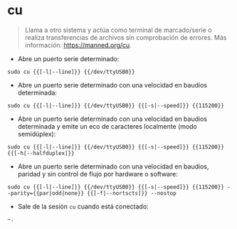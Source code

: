 # cu

> Llama a otro sistema y actúa como terminal de marcado/serie o realiza transferencias de archivos sin comprobación de errores.
> Más información: <https://manned.org/cu>.

- Abre un puerto serie determinado:

`sudo cu {{[-l|--line]}} {{/dev/ttyUSB0}}`

- Abre un puerto serie determinado con una velocidad en baudios determinada:

`sudo cu {{[-l|--line]}} {{/dev/ttyUSB0}} {{[-s|--speed]}} {{115200}}`

- Abre un puerto serie determinado con una velocidad en baudios determinada y emite un eco de caracteres localmente (modo semidúplex):

`sudo cu {{[-l|--line]}} {{/dev/ttyUSB0}} {{[-s|--speed]}} {{115200}} {{[-h|--halfduplex]}}`

- Abre un puerto serie determinado con una velocidad en baudios, paridad y sin control de flujo por hardware o software:

`sudo cu {{[-l|--line]}} {{/dev/ttyUSB0}} {{[-s|--speed]}} {{115200}} --parity={{par|odd|none}} {{[-f|--nortscts]}} --nostop`

- Sale de la sesión `cu` cuando está conectado:

`~.`
